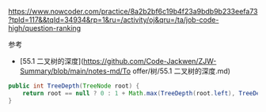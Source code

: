 https://www.nowcoder.com/practice/8a2b2bf6c19b4f23a9bdb9b233eefa73?tpId=117&&tqId=34934&rp=1&ru=/activity/oj&qru=/ta/job-code-high/question-ranking

参考

- [55.1 二叉树的深度](https://github.com/Code-Jackwen/ZJW-Summary/blob/main/notes-md/To offer/树/55.1 二叉树的深度.md)



````java
public int TreeDepth(TreeNode root) {
    return root == null ? 0 : 1 + Math.max(TreeDepth(root.left), TreeDepth(root.right));
}
````

